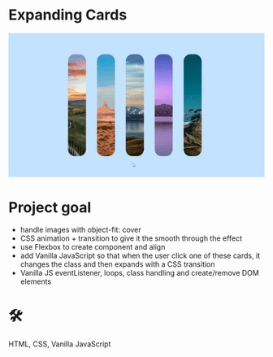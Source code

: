 # Expanding Cards

![Expanding cards demo](expanding-cards.gif)

# Project goal

- handle images with object-fit: cover
- CSS animation + transition to give it the smooth through the effect
- use Flexbox to create component and align
- add Vanilla JavaScript so that when the user click one of these cards, it changes the class and then expands with a CSS transition
- Vanilla JS eventListener, loops, class handling and create/remove DOM elements

# 🛠️
HTML, CSS, Vanilla JavaScript
